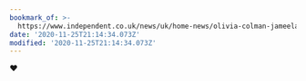 ```yaml
---
bookmark_of: >-
  https://www.independent.co.uk/news/uk/home-news/olivia-colman-jameela-jamil-paloma-faith-trans-women-letter-b1761714.html
date: '2020-11-25T21:14:34.073Z'
modified: '2020-11-25T21:14:34.073Z'
---
```

♥️

